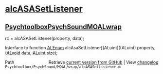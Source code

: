 # [alcASASetListener](alcASASetListener)
## [Psychtoolbox](Psychtoolbox)[PsychSound](PsychSound)[MOAL](MOAL)[wrap](wrap)

rc = alcASASetListener(property, data);  
  
Interface to function [ALEnum](ALEnum) alcAsaSetListener[(ALuint]((ALuint) property, [(ALvoid]((ALvoid)\*) data, [ALuint](ALuint) size);  




<div class="code_header" style="text-align:right;">
  <span style="float:left;">Path&nbsp;&nbsp;</span> <span class="counter">Retrieve <a href=
  "https://raw.github.com/Psychtoolbox-3/Psychtoolbox-3/beta/Psychtoolbox/PsychSound/MOAL/wrap/alcASASetListener.m">current version from GitHub</a> | View <a href=
  "https://github.com/Psychtoolbox-3/Psychtoolbox-3/commits/beta/Psychtoolbox/PsychSound/MOAL/wrap/alcASASetListener.m">changelog</a></span>
</div>
<div class="code">
  <code>Psychtoolbox/PsychSound/MOAL/wrap/alcASASetListener.m</code>
</div>

